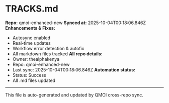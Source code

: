 # TRACKS.md

**Repo:** qmoi-enhanced-new
**Synced at:** 2025-10-04T00:18:06.846Z
**Enhancements & Fixes:**
- Autosync enabled
- Real-time updates
- Workflow error detection & autofix
- All markdown files tracked
**All repo details:**
- Owner: thealphakenya
- Repo: qmoi-enhanced-new
- Last sync: 2025-10-04T00:18:06.846Z
**Automation status:**
- Status: Success
- All .md files updated
---
This file is auto-generated and updated by QMOI cross-repo sync.
